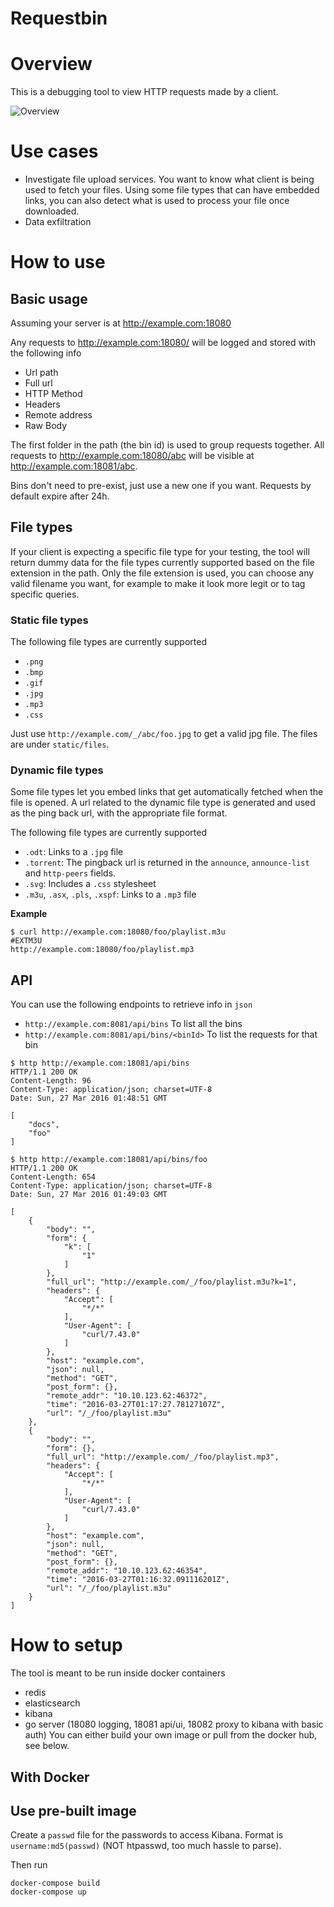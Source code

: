 # Requestbin

# Overview

This is a debugging tool to view HTTP requests made by a client.

![Overview](docs/screenshot.png?raw=true "Overview")

# Use cases

* Investigate file upload services. You want to know what client is being used to fetch your files. Using some file types that can have embedded links, you can also detect what is used to process your file once downloaded.
* Data exfiltration

# How to use

## Basic usage

Assuming your server is at http://example.com:18080

Any requests to http://example.com:18080/ will be logged and stored with the following info
* Url path
* Full url
* HTTP Method
* Headers
* Remote address
* Raw Body

The first folder in the path (the bin id) is used to group requests together.
All requests to http://example.com:18080/abc will be visible at http://example.com:18081/abc.

Bins don't need to pre-exist, just use a new one if you want.
Requests by default expire after 24h.

## File types

If your client is expecting a specific file type for your testing, the tool will return dummy data for the file types currently supported based on the file extension in the path.
Only the file extension is used, you can choose any valid filename you want, for example to make it look more legit or to tag specific queries.

### Static file types

The following file types are currently supported

* `.png`
* `.bmp`
* `.gif`
* `.jpg`
* `.mp3`
* `.css`

Just use `http://example.com/_/abc/foo.jpg` to get a valid jpg file.
The files are under `static/files`.

### Dynamic file types

Some file types let you embed links that get automatically fetched when the file is opened.
A url related to the dynamic file type is generated and used as the ping back url, with the appropriate file format.

The following file types are currently supported

* `.odt`: Links to a `.jpg` file
* `.torrent`: The pingback url is returned in the `announce`, `announce-list` and `http-peers` fields.
* `.svg`: Includes a `.css` stylesheet
* `.m3u`, `.asx`, `.pls`, `.xspf`: Links to a `.mp3` file

**Example**

```
$ curl http://example.com:18080/foo/playlist.m3u
#EXTM3U
http://example.com:18080/foo/playlist.mp3
```

## API

You can use the following endpoints to retrieve info in `json`

* `http://example.com:8081/api/bins` To list all the bins
* `http://example.com:8081/api/bins/<binId>` To list the requests for that bin

```
$ http http://example.com:18081/api/bins
HTTP/1.1 200 OK
Content-Length: 96
Content-Type: application/json; charset=UTF-8
Date: Sun, 27 Mar 2016 01:48:51 GMT

[
    "docs",
    "foo"
]
```

```
$ http http://example.com:18081/api/bins/foo
HTTP/1.1 200 OK
Content-Length: 654
Content-Type: application/json; charset=UTF-8
Date: Sun, 27 Mar 2016 01:49:03 GMT

[
    {
        "body": "",
        "form": {
            "k": [
                "1"
            ]
        },
        "full_url": "http://example.com/_/foo/playlist.m3u?k=1",
        "headers": {
            "Accept": [
                "*/*"
            ],
            "User-Agent": [
                "curl/7.43.0"
            ]
        },
        "host": "example.com",
        "json": null,
        "method": "GET",
        "post_form": {},
        "remote_addr": "10.10.123.62:46372",
        "time": "2016-03-27T01:17:27.78127107Z",
        "url": "/_/foo/playlist.m3u"
    },
    {
        "body": "",
        "form": {},
        "full_url": "http://example.com/_/foo/playlist.mp3",
        "headers": {
            "Accept": [
                "*/*"
            ],
            "User-Agent": [
                "curl/7.43.0"
            ]
        },
        "host": "example.com",
        "json": null,
        "method": "GET",
        "post_form": {},
        "remote_addr": "10.10.123.62:46354",
        "time": "2016-03-27T01:16:32.091116201Z",
        "url": "/_/foo/playlist.m3u"
    }
]
```

# How to setup

The tool is meant to be run inside docker containers

* redis
* elasticsearch
* kibana
* go server (18080 logging, 18081 api/ui, 18082 proxy to kibana with basic auth)
You can either build your own image or pull from the docker hub, see below.

## With Docker

## Use pre-built image

Create a `passwd` file for the passwords to access Kibana.
Format is
`username:md5(passwd)` (NOT htpasswd, too much hassle to parse).

Then run

```
docker-compose build
docker-compose up
```
